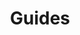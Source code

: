 ---
grand_parent: Stock and Logistics
has_children: true
layout: default
nav_order: 44900
parent: Freight Allocations
title: Guides
---